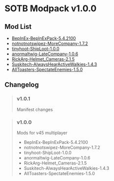 # **SOTB Modpack v1.0.0**

## **Mod List**

- [BepInEx-BepInExPack-5.4.2100](https://thunderstore.io/c/lethal-company/p/BepInEx/BepInExPack/)
- [notnotnotswipez-MoreCompany-1.7.2](https://thunderstore.io/c/lethal-company/p/notnotnotswipez/MoreCompany/)
- [tinyhoot-ShipLoot-1.0.0](https://thunderstore.io/c/lethal-company/p/tinyhoot/ShipLoot/)
- [anormaltwig-LateCompany-1.0.6](https://thunderstore.io/c/lethal-company/p/anormaltwig/LateCompany/)
- [RickArg-Helmet_Cameras-2.1.5](https://thunderstore.io/c/lethal-company/p/RickArg/Helmet_Cameras/)
- [Suskitech-AlwaysHearActiveWalkies-1.4.3](https://thunderstore.io/c/lethal-company/p/Suskitech/AlwaysHearActiveWalkies/)
- [AllToasters-SpectateEnemies-1.5.0](https://thunderstore.io/c/lethal-company/p/AllToasters/SpectateEnemies/)

## **Changelog**
> ### v1.0.1
> Manifest changes

> ### v1.0.0
>
> Mods for v45 multiplayer
> - BepInEx-BepInExPack-5.4.2100
> - notnotnotswipez-MoreCompany-1.7.2
> - tinyhoot-ShipLoot-1.0.0
> - anormaltwig-LateCompany-1.0.6
> - RickArg-Helmet_Cameras-2.1.5
> - Suskitech-AlwaysHearActiveWalkies-1.4.3
> - AllToasters-SpectateEnemies-1.5.0